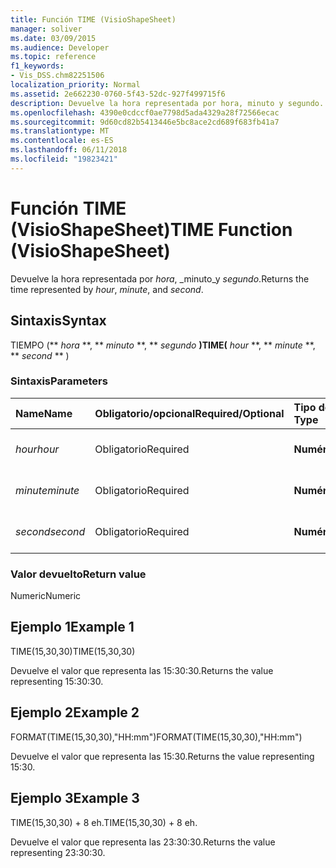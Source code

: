 ```yaml
---
title: Función TIME (VisioShapeSheet)
manager: soliver
ms.date: 03/09/2015
ms.audience: Developer
ms.topic: reference
f1_keywords:
- Vis_DSS.chm82251506
localization_priority: Normal
ms.assetid: 2e662230-0760-5f43-52dc-927f499715f6
description: Devuelve la hora representada por hora, minuto y segundo.
ms.openlocfilehash: 4390e0cdccf0ae7798d5ada4329a28f72566ecac
ms.sourcegitcommit: 9d60cd82b5413446e5bc8ace2cd689f683fb41a7
ms.translationtype: MT
ms.contentlocale: es-ES
ms.lasthandoff: 06/11/2018
ms.locfileid: "19823421"
---
```

# <a name="time-function-visioshapesheet"></a><span data-ttu-id="2134a-103">Función TIME (VisioShapeSheet)</span><span class="sxs-lookup"><span data-stu-id="2134a-103">TIME Function (VisioShapeSheet)</span></span>

<span data-ttu-id="2134a-104">Devuelve la hora representada por _hora_, _minuto_y _segundo_.</span><span class="sxs-lookup"><span data-stu-id="2134a-104">Returns the time represented by  _hour_,  _minute_, and  _second_.</span></span>
  
## <a name="syntax"></a><span data-ttu-id="2134a-105">Sintaxis</span><span class="sxs-lookup"><span data-stu-id="2134a-105">Syntax</span></span>

<span data-ttu-id="2134a-106">TIEMPO (** *hora* **, ** *minuto* **, ** *segundo* **)</span><span class="sxs-lookup"><span data-stu-id="2134a-106">TIME(** *hour* **, ** *minute* **, ** *second* ** )</span></span> 
  
### <a name="parameters"></a><span data-ttu-id="2134a-107">Sintaxis</span><span class="sxs-lookup"><span data-stu-id="2134a-107">Parameters</span></span>

|<span data-ttu-id="2134a-108">**Name**</span><span class="sxs-lookup"><span data-stu-id="2134a-108">**Name**</span></span>|<span data-ttu-id="2134a-109">**Obligatorio/opcional**</span><span class="sxs-lookup"><span data-stu-id="2134a-109">**Required/Optional**</span></span>|<span data-ttu-id="2134a-110">**Tipo de datos**</span><span class="sxs-lookup"><span data-stu-id="2134a-110">**Data Type**</span></span>|<span data-ttu-id="2134a-111">**Descripción**</span><span class="sxs-lookup"><span data-stu-id="2134a-111">**Description**</span></span>|
|:-----|:-----|:-----|:-----|
| <span data-ttu-id="2134a-112">_hour_</span><span class="sxs-lookup"><span data-stu-id="2134a-112">_hour_</span></span> <br/> |<span data-ttu-id="2134a-113">Obligatorio</span><span class="sxs-lookup"><span data-stu-id="2134a-113">Required</span></span>  <br/> |<span data-ttu-id="2134a-114">**Numérico**</span><span class="sxs-lookup"><span data-stu-id="2134a-114">**Numeric**</span></span> <br/> |<span data-ttu-id="2134a-115">El componente de hora.</span><span class="sxs-lookup"><span data-stu-id="2134a-115">The hour component.</span></span>  <br/> |
| <span data-ttu-id="2134a-116">_minute_</span><span class="sxs-lookup"><span data-stu-id="2134a-116">_minute_</span></span> <br/> |<span data-ttu-id="2134a-117">Obligatorio</span><span class="sxs-lookup"><span data-stu-id="2134a-117">Required</span></span>  <br/> |<span data-ttu-id="2134a-118">**Numérico**</span><span class="sxs-lookup"><span data-stu-id="2134a-118">**Numeric**</span></span> <br/> |<span data-ttu-id="2134a-119">El componente de minuto.</span><span class="sxs-lookup"><span data-stu-id="2134a-119">The minute comonent.</span></span>  <br/> |
| <span data-ttu-id="2134a-120">_second_</span><span class="sxs-lookup"><span data-stu-id="2134a-120">_second_</span></span> <br/> |<span data-ttu-id="2134a-121">Obligatorio</span><span class="sxs-lookup"><span data-stu-id="2134a-121">Required</span></span>  <br/> |<span data-ttu-id="2134a-122">**Numérico**</span><span class="sxs-lookup"><span data-stu-id="2134a-122">**Numeric**</span></span> <br/> |<span data-ttu-id="2134a-123">El componente de segundo.</span><span class="sxs-lookup"><span data-stu-id="2134a-123">The second component.</span></span>  <br/> |
   
### <a name="return-value"></a><span data-ttu-id="2134a-124">Valor devuelto</span><span class="sxs-lookup"><span data-stu-id="2134a-124">Return value</span></span>

<span data-ttu-id="2134a-125">Numeric</span><span class="sxs-lookup"><span data-stu-id="2134a-125">Numeric</span></span>
  
## <a name="example-1"></a><span data-ttu-id="2134a-126">Ejemplo 1</span><span class="sxs-lookup"><span data-stu-id="2134a-126">Example 1</span></span>

<span data-ttu-id="2134a-127">TIME(15,30,30)</span><span class="sxs-lookup"><span data-stu-id="2134a-127">TIME(15,30,30)</span></span>
  
<span data-ttu-id="2134a-128">Devuelve el valor que representa las 15:30:30.</span><span class="sxs-lookup"><span data-stu-id="2134a-128">Returns the value representing 15:30:30.</span></span>
  
## <a name="example-2"></a><span data-ttu-id="2134a-129">Ejemplo 2</span><span class="sxs-lookup"><span data-stu-id="2134a-129">Example 2</span></span>

<span data-ttu-id="2134a-130">FORMAT(TIME(15,30,30),"HH:mm")</span><span class="sxs-lookup"><span data-stu-id="2134a-130">FORMAT(TIME(15,30,30),"HH:mm")</span></span>
  
<span data-ttu-id="2134a-131">Devuelve el valor que representa las 15:30.</span><span class="sxs-lookup"><span data-stu-id="2134a-131">Returns the value representing 15:30.</span></span>
  
## <a name="example-3"></a><span data-ttu-id="2134a-132">Ejemplo 3</span><span class="sxs-lookup"><span data-stu-id="2134a-132">Example 3</span></span>

<span data-ttu-id="2134a-133">TIME(15,30,30) + 8 eh.</span><span class="sxs-lookup"><span data-stu-id="2134a-133">TIME(15,30,30) + 8 eh.</span></span>
  
<span data-ttu-id="2134a-134">Devuelve el valor que representa las 23:30:30.</span><span class="sxs-lookup"><span data-stu-id="2134a-134">Returns the value representing 23:30:30.</span></span>
  

